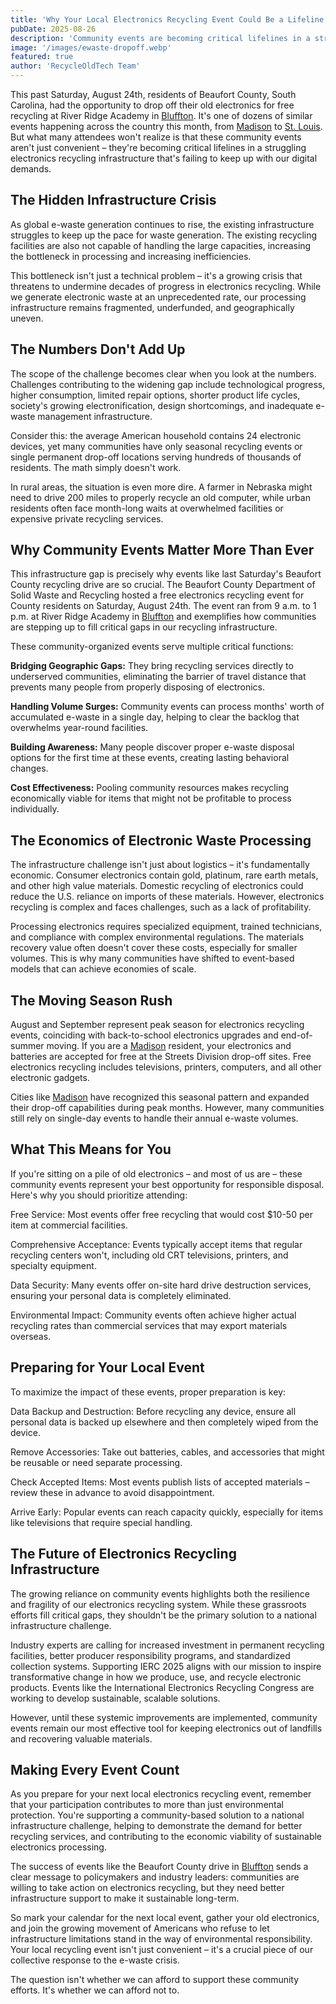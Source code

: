```yaml
---
title: 'Why Your Local Electronics Recycling Event Could Be a Lifeline'
pubDate: 2025-08-26
description: 'Community events are becoming critical lifelines in a struggling electronics recycling infrastructure that’s failing to keep up with our digital demands.'
image: '/images/ewaste-dropoff.webp'
featured: true
author: 'RecycleOldTech Team'
---
```


This past Saturday, August 24th, residents of Beaufort County, South Carolina, had the opportunity to drop off their old electronics for free recycling at River Ridge Academy in [Bluffton](/states/south-carolina/bluffton). It's one of dozens of similar events happening across the country this month, from [Madison](/states/wisconsin/madison) to [St. Louis](/states/missouri/st-louis). But what many attendees won't realize is that these community events aren't just convenient – they're becoming critical lifelines in a struggling electronics recycling infrastructure that's failing to keep up with our digital demands.

## The Hidden Infrastructure Crisis

As global e-waste generation continues to rise, the existing infrastructure struggles to keep up the pace for waste generation. The existing recycling facilities are also not capable of handling the large capacities, increasing the bottleneck in processing and increasing inefficiencies.

This bottleneck isn't just a technical problem – it's a growing crisis that threatens to undermine decades of progress in electronics recycling. While we generate electronic waste at an unprecedented rate, our processing infrastructure remains fragmented, underfunded, and geographically uneven.

## The Numbers Don't Add Up

The scope of the challenge becomes clear when you look at the numbers. Challenges contributing to the widening gap include technological progress, higher consumption, limited repair options, shorter product life cycles, society's growing electronification, design shortcomings, and inadequate e-waste management infrastructure.

Consider this: the average American household contains 24 electronic devices, yet many communities have only seasonal recycling events or single permanent drop-off locations serving hundreds of thousands of residents. The math simply doesn't work.

In rural areas, the situation is even more dire. A farmer in Nebraska might need to drive 200 miles to properly recycle an old computer, while urban residents often face month-long waits at overwhelmed facilities or expensive private recycling services.

## Why Community Events Matter More Than Ever

This infrastructure gap is precisely why events like last Saturday's Beaufort County recycling drive are so crucial. The Beaufort County Department of Solid Waste and Recycling hosted a free electronics recycling event for County residents on Saturday, August 24th. The event ran from 9 a.m. to 1 p.m. at River Ridge Academy in [Bluffton](/states/south-carolina/bluffton) and exemplifies how communities are stepping up to fill critical gaps in our recycling infrastructure.

These community-organized events serve multiple critical functions:

<strong>Bridging Geographic Gaps:</strong> They bring recycling services directly to underserved communities, eliminating the barrier of travel distance that prevents many people from properly disposing of electronics.

<strong>Handling Volume Surges:</strong> Community events can process months' worth of accumulated e-waste in a single day, helping to clear the backlog that overwhelms year-round facilities.

<strong>Building Awareness:</strong> Many people discover proper e-waste disposal options for the first time at these events, creating lasting behavioral changes.

<strong>Cost Effectiveness:</strong> Pooling community resources makes recycling economically viable for items that might not be profitable to process individually.

## The Economics of Electronic Waste Processing

The infrastructure challenge isn't just about logistics – it's fundamentally economic. Consumer electronics contain gold, platinum, rare earth metals, and other high value materials. Domestic recycling of electronics could reduce the U.S. reliance on imports of these materials. However, electronics recycling is complex and faces challenges, such as a lack of profitability.

Processing electronics requires specialized equipment, trained technicians, and compliance with complex environmental regulations. The materials recovery value often doesn't cover these costs, especially for smaller volumes. This is why many communities have shifted to event-based models that can achieve economies of scale.

## The Moving Season Rush

August and September represent peak season for electronics recycling events, coinciding with back-to-school electronics upgrades and end-of-summer moving. If you are a [Madison](/states/wisconsin/madison) resident, your electronics and batteries are accepted for free at the Streets Division drop-off sites. Free electronics recycling includes televisions, printers, computers, and all other electronic gadgets.

Cities like [Madison](/states/wisconsin/madison) have recognized this seasonal pattern and expanded their drop-off capabilities during peak months. However, many communities still rely on single-day events to handle their annual e-waste volumes.

## What This Means for You

If you're sitting on a pile of old electronics – and most of us are – these community events represent your best opportunity for responsible disposal. Here's why you should prioritize attending:

Free Service: Most events offer free recycling that would cost $10-50 per item at commercial facilities.

Comprehensive Acceptance: Events typically accept items that regular recycling centers won't, including old CRT televisions, printers, and specialty equipment.

Data Security: Many events offer on-site hard drive destruction services, ensuring your personal data is completely eliminated.

Environmental Impact: Community events often achieve higher actual recycling rates than commercial services that may export materials overseas.

## Preparing for Your Local Event

To maximize the impact of these events, proper preparation is key:

Data Backup and Destruction: Before recycling any device, ensure all personal data is backed up elsewhere and then completely wiped from the device.

Remove Accessories: Take out batteries, cables, and accessories that might be reusable or need separate processing.

Check Accepted Items: Most events publish lists of accepted materials – review these in advance to avoid disappointment.

Arrive Early: Popular events can reach capacity quickly, especially for items like televisions that require special handling.

## The Future of Electronics Recycling Infrastructure

The growing reliance on community events highlights both the resilience and fragility of our electronics recycling system. While these grassroots efforts fill critical gaps, they shouldn't be the primary solution to a national infrastructure challenge.

Industry experts are calling for increased investment in permanent recycling facilities, better producer responsibility programs, and standardized collection systems. Supporting IERC 2025 aligns with our mission to inspire transformative change in how we produce, use, and recycle electronic products. Events like the International Electronics Recycling Congress are working to develop sustainable, scalable solutions.

However, until these systemic improvements are implemented, community events remain our most effective tool for keeping electronics out of landfills and recovering valuable materials.

## Making Every Event Count

As you prepare for your next local electronics recycling event, remember that your participation contributes to more than just environmental protection. You're supporting a community-based solution to a national infrastructure challenge, helping to demonstrate the demand for better recycling services, and contributing to the economic viability of sustainable electronics processing.

The success of events like the Beaufort County drive in [Bluffton](/states/south-carolina/bluffton) sends a clear message to policymakers and industry leaders: communities are willing to take action on electronics recycling, but they need better infrastructure support to make it sustainable long-term.

So mark your calendar for the next local event, gather your old electronics, and join the growing movement of Americans who refuse to let infrastructure limitations stand in the way of environmental responsibility. Your local recycling event isn't just convenient – it's a crucial piece of our collective response to the e-waste crisis.

The question isn't whether we can afford to support these community efforts. It's whether we can afford not to.
